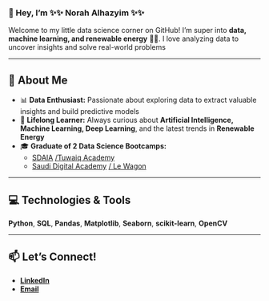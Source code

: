 
### 👋 Hey, I’m ✨✨ Norah Alhazyim ✨✨

Welcome to my little data science corner on GitHub! I’m super into **data, machine learning, and renewable energy** 🌱🌞. I love analyzing data to uncover insights and solve real-world problems
 
---

## 🌟 About Me  
- 📊 **Data Enthusiast:** Passionate about exploring data to extract valuable insights and build predictive models  
- 🧠 **Lifelong Learner:** Always curious about **Artificial Intelligence, Machine Learning, Deep Learning**, and the latest trends in **Renewable Energy**  
- 🎓 **Graduate of 2 Data Science Bootcamps:**  
   - [SDAIA](https://sdaia.gov.sa/en/default.aspx) [/Tuwaiq Academy](https://tuwaiq.edu.sa/)
   - [Saudi Digital Academy](https://www.saudidigitalacademy.com/)  [/ Le Wagon](https://www.lewagon.com/)

---

## 💻 Technologies & Tools  
**Python**, **SQL**, **Pandas**, **Matplotlib**, **Seaborn**, **scikit-learn**, **OpenCV**  

---

## 📫 Let’s Connect!  
- [**LinkedIn**](https://linkedin.com/in/nouraalhazyim)  
- [**Email**](mailto:nouraalhazyim@gmail.com)  


<!---
Nouraalhazyim/Nouraalhazyim is a ✨ special ✨ repository because its `README.md` (this file) appears on your GitHub profile.
You can click the Preview link to take a look at your changes.
--->
